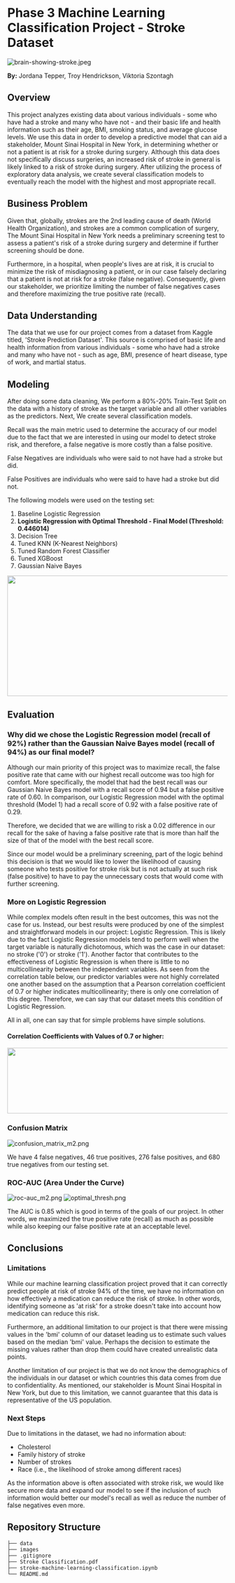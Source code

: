 # Phase 3 Machine Learning Classification Project - Stroke Dataset

![brain-showing-stroke.jpeg](https://github.com/jordanate/machine-learning-classification/blob/main/images/brain-showing-stroke.jpeg)

**By:** Jordana Tepper, Troy Hendrickson, Viktoria Szontagh

## Overview

This project analyzes existing data about various individuals - some who have had a stroke and many who have not - and their basic life and health information such as their age, BMI, smoking status, and average glucose levels. We use this data in order to develop a predictive model that can aid a stakeholder, Mount Sinai Hospital in New York, in determining whether or not a patient is at risk for a stroke during surgery. Although this data does not specifically discuss surgeries, an increased risk of stroke in general is likely linked to a risk of stroke during surgery. After utilizing the process of exploratory data analysis, we create several classification models to eventually reach the model with the highest and most appropriate recall.

## Business Problem

Given that, globally, strokes are the 2nd leading cause of death (World Health Organization), and strokes are a common complication of surgery, The Mount Sinai Hospital in New York needs a preliminary screening test to assess a patient's risk of a stroke during surgery and determine if further screening should be done.

Furthermore, in a hospital, when people's lives are at risk, it is crucial to minimize the risk of misdiagnosing a patient, or in our case falsely declaring that a patient is not at risk for a stroke (false negative). Consequently, given our stakeholder, we prioritize limiting the number of false negatives cases and therefore maximizing the true positive rate (recall).

## Data Understanding

The data that we use for our project comes from a dataset from Kaggle titled, 'Stroke Prediction Dataset'. This source is comprised of basic life and health information from various individuals - some who have had a stroke and many who have not - such as age, BMI, presence of heart disease, type of work, and martial status.

## Modeling

After doing some data cleaning, We perform a 80%-20% Train-Test Split on the data with a history of stroke as the target variable and all other variables as the predictors. Next, We create several classification models.

Recall was the main metric used to determine the accuracy of our model due to the fact that we are interested in using our model to detect stroke risk, and therefore, a false negative is more costly than a false positive.

False Negatives are individuals who were said to not have had a stroke but did.

False Positives are individuals who were said to have had a stroke but did not.

The following models were used on the testing set:

1. Baseline Logistic Regression
2. **Logistic Regression with Optimal Threshold - Final Model (Threshold: 0.446014)**
3. Decision Tree
4. Tuned KNN (K-Nearest Neighbors)
5. Tuned Random Forest Classifier
6. Tuned XGBoost
7. Gaussian Naive Bayes

<img src="images/summary_statistics.png" width = '620' height = '275'/> 

## Evaluation

### Why did we chose the Logistic Regression model (recall of 92%) rather than the Gaussian Naive Bayes model (recall of 94%) as our final model?
Although our main priority of this project was to maximize recall, the false positive rate that came with our highest recall outcome was too high for comfort. More specifically, the model that had the best recall was our Gaussian Naive Bayes model with a recall score of 0.94 but a false positive rate of 0.60. In comparison, our Logistic Regression model with the optimal threshold (Model 1) had a recall score of 0.92 with a false positive rate of 0.29.

Therefore, we decided that we are willing to risk a 0.02 difference in our recall for the sake of having a false positive rate that is more than half the size of that of the model with the best recall score.

Since our model would be a preliminary screening, part of the logic behind this decision is that we would like to lower the likelihood of causing someone who tests positive for stroke risk but is not actually at such risk (false positive) to have to pay the unnecessary costs that would come with further screening.

### More on Logistic Regression
While complex models often result in the best outcomes, this was not the case for us. Instead, our best results were produced by one of the simplest and straightforward models in our project: Logistic Regression. This is likely due to the fact Logistic Regression models tend to perform well when the target variable is naturally dichotomous, which was the case in our dataset: no stroke ('0') or stroke ('1'). Another factor that contributes to the effectiveness of Logistic Regression is when there is little to no multicollinearity between the independent variables. As seen from the correlation table below, our predictor variables were not highly correlated one another based on the assumption that a Pearson correlation coefficient of 0.7 or higher indicates multicollinearity; there is only one correlation of this degree. Therefore, we can say that our dataset meets this condition of Logistic Regression. 

All in all, one can say that for simple problems have simple solutions.

#### Correlation Coefficients with Values of 0.7 or higher:
<p align="center">
   <img src="images/multicollinearity.png" width = '600' height = '150'/> 
</p>

### Confusion Matrix
![confusion_matrix_m2.png](https://github.com/jordanate/machine-learning-classification/blob/main/images/confusion_matrix_m2.png)

We have 4 false negatives, 46 true positives, 276 false positives, and 680 true negatives from our testing set.

### ROC-AUC (Area Under the Curve)
![roc-auc_m2.png](https://github.com/jordanate/machine-learning-classification/blob/main/images/roc-auc_m2.png) 
![optimal_thresh.png](https://github.com/jordanate/machine-learning-classification/blob/main/images/optimal_thresh.png)

The AUC is 0.85 which is good in terms of the goals of our project. In other words, we maximized the true positive rate (recall) as much as possible while also keeping our false positive rate at an acceptable level.

## Conclusions

### Limitations

While our machine learning classification project proved that it can correctly predict people at risk of stroke 94% of the time, we have no information on how effectively a medication can reduce the risk of stroke. In other words, identifying someone as 'at risk' for a stroke doesn't take into account how medication can reduce this risk.

Furthermore, an additional limitation to our project is that there were missing values in the 'bmi' column of our dataset leading us to estimate such values based on the median 'bmi' value. Perhaps the decision to estimate the missing values rather than drop them could have created unrealistic data points.

Another limitation of our project is that we do not know the demographics of the individuals in our dataset or which countries this data comes from due to confidentiality. As mentioned, our stakeholder is Mount Sinai Hospital in New York, but due to this limitation, we cannot guarantee that this data is representative of the US population.

### Next Steps

Due to limitations in the dataset, we had no information about:

* Cholesterol
* Family history of stroke
* Number of strokes
* Race (i.e., the likelihood of stroke among different races)

As the information above is often associated with stroke risk, we would like secure more data and expand our model to see if the inclusion of such information would better our model's recall as well as reduce the number of false negatives even more.

## Repository Structure

```
├── data
├── images
├── .gitignore
├── Stroke Classification.pdf
├── stroke-machine-learning-classification.ipynb
└── README.md
```
